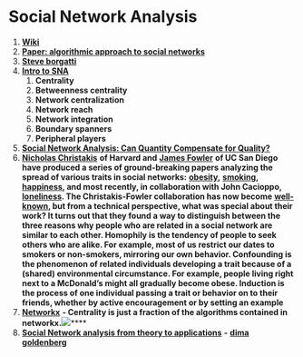 # Social Network Analysis

1. [**Wiki**](https://en.wikipedia.org/wiki/Social_network)
2. [**Paper: algorithmic approach to social networks**](http://www.cs.carleton.edu/faculty/dlibenno/papers/thesis/thesis.pdf)
3. [**Steve borgatti**](https://sites.google.com/site/steveborgatti/home)
4. [**Intro to SNA**](http://www.orgnet.com/sna.html)
   1. **Centrality**
   2. **Betweenness centrality**
   3. **Network centralization**
   4. **Network reach**
   5. **Network integration**
   6. **Boundary spanners**
   7. **Peripheral players**
5. [**Social Network Analysis: Can Quantity Compensate for Quality?**](https://33bits.wordpress.com/2009/02/15/social-network-analysis-can-quantity-substitute-for-quality/)
6. [**Nicholas Christakis**](http://www.wjh.harvard.edu/soc/faculty/christakis/) **of Harvard and** [**James Fowler**](http://jhfowler.ucsd.edu/) **of UC San Diego have produced a series of ground-breaking papers analyzing the spread of various traits in social networks:** [**obesity**](http://content.nejm.org/cgi/content/full/357/4/370)**,** [**smoking**](http://content.nejm.org/cgi/content/full/358/21/2249)**,** [**happiness**](http://www.bmj.com/cgi/content/full/337/dec04_2/a2338)**, and most recently, in collaboration with John Cacioppo,** [**loneliness**](http://papers.ssrn.com/sol3/papers.cfm?abstract_id=1319108)**. The Christakis-Fowler collaboration has now become** [**well-known**](http://jhfowler.ucsd.edu/science_friendship_as_a_health_factor.pdf)**, but from a technical perspective, what was special about their work?  It turns out that they found a way to distinguish between the three reasons why people who are related in a social network are similar to each other.  Homophily is the tendency of people to seek others who are alike. For example, most of us restrict our dates to smokers or non-smokers, mirroring our own behavior.  Confounding is the phenomenon of related individuals developing a trait because of a \(shared\) environmental circumstance. For example, people living right next to a McDonald’s might all gradually become obese.  Induction is the process of one individual passing a trait or behavior on to their friends, whether by active encouragement or by setting an example**
7. [**Networkx**](https://networkx.org/documentation//networkx-1.10/reference/algorithms.html) **- Centrality is just a fraction of the algorithms contained in networkx.**![](https://lh3.googleusercontent.com/Z2U_f5O_A407pAxkfZzNLMDjm0LZbFa4bDs2qddvSE2HQ-UbaXHAMRAylOhM7AgblncrxGKHzFvT31O96jKfJ2QgxHK7ntItXsbOxEdlt8eL1HlLUKvvo1tG6kT-txQuxMyAYEif)\*\*\*\*
8. [**Social Network analysis from theory to applications**](https://towardsdatascience.com/social-network-analysis-from-theory-to-applications-with-python-d12e9a34c2c7) **-** [**dima goldenberg**](https://www.linkedin.com/in/dimgold/)


